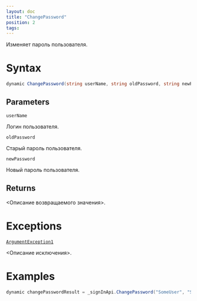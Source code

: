 ```yaml
---
layout: doc
title: "ChangePassword"
position: 2 
tags:
---
```


Изменяет пароль пользователя.

# Syntax

```csharp
dynamic ChangePassword(string userName, string oldPassword, string newPassword)
```

## Parameters

`userName`

Логин пользователя.

`oldPassword`

Старый пароль пользователя.

`newPassword`

Новый пароль пользователя.

## Returns

<Описание возвращаемого значения>.

# Exceptions
 
[`ArgumentException1`](../url)
 
<Описание исключения>.

# Examples

```csharp
dynamic changePasswordResult = _signInApi.ChangePassword("SomeUser", "SomeOldPassword", "SomeNewPassword");
```
